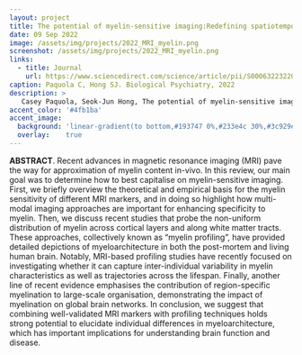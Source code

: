 ```yaml
---
layout: project
title: The potential of myelin-sensitive imaging:Redefining spatiotemporal patterns of myeloarchitecture
date: 09 Sep 2022
image: /assets/img/projects/2022_MRI_myelin.png
screenshot: /assets/img/projects/2022_MRI_myelin.png
links:
  - title: Journal
    url: https://www.sciencedirect.com/science/article/pii/S0006322322015827
caption: Paquola C, Hong SJ. Biological Psychiatry, 2022
description: >
   Casey Paquola, Seok-Jun Hong, The potential of myelin-sensitive imaging: Redefining spatiotemporal patterns of myeloarchitecture, Biological Psychiatry, 2022
accent_color: '#4fb1ba'
accent_image:
  background: 'linear-gradient(to bottom,#193747 0%,#233e4c 30%,#3c929e 50%,#d5d5d4 70%,#cdccc8 100%)'
  overlay:    true
---
```


**ABSTRACT**. Recent advances in magnetic resonance imaging (MRI) pave the way for approximation of myelin content in-vivo. In this review, our main goal was to determine how to best capitalise on myelin-sensitive imaging. First, we briefly overview the theoretical and empirical basis for the myelin sensitivity of different MRI markers, and in doing so highlight how multi-modal imaging approaches are important for enhancing specificity to myelin. Then, we discuss recent studies that probe the non-uniform distribution of myelin across cortical layers and along white matter tracts. These approaches, collectively known as “myelin profiling”, have provided detailed depictions of myeloarchitecture in both the post-mortem and living human brain. Notably, MRI-based profiling studies have recently focused on investigating whether it can capture inter-individual variability in myelin characteristics as well as trajectories across the lifespan. Finally, another line of recent evidence emphasises the contribution of region-specific myelination to large-scale organisation, demonstrating the impact of myelination on global brain networks. In conclusion, we suggest that combining well-validated MRI markers with profiling techniques holds strong potential to elucidate individual differences in myeloarchitecture, which has important implications for understanding brain function and disease.
